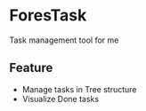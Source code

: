 # ForesTask
Task management tool for me

## Feature
- Manage tasks in Tree  structure
- Visualize Done tasks 